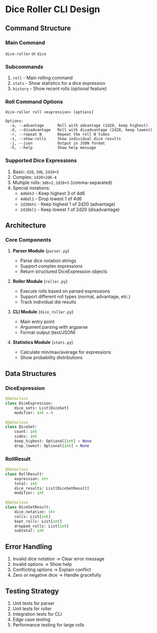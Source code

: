 # Dice Roller CLI Design

## Command Structure

### Main Command
`dice-roller` or `dice`

### Subcommands
1. `roll` - Main rolling command
2. `stats` - Show statistics for a dice expression
3. `history` - Show recent rolls (optional feature)

### Roll Command Options
```
dice-roller roll <expression> [options]

Options:
  -a, --advantage      Roll with advantage (2d20, keep highest)
  -d, --disadvantage   Roll with disadvantage (2d20, keep lowest)
  -r, --repeat N       Repeat the roll N times
  -s, --show-rolls     Show individual dice results
  -j, --json           Output in JSON format
  -h, --help           Show help message
```

### Supported Dice Expressions
1. Basic: `d20`, `3d6`, `2d10+5`
2. Complex: `1d20+2d6-4`
3. Multiple rolls: `3d6+2,1d20+5` (comma-separated)
4. Special notations:
   - `4d6kh3` - Keep highest 3 of 4d6
   - `4d6dl1` - Drop lowest 1 of 4d6
   - `2d20kh1` - Keep highest 1 of 2d20 (advantage)
   - `2d20kl1` - Keep lowest 1 of 2d20 (disadvantage)

## Architecture

### Core Components
1. **Parser Module** (`parser.py`)
   - Parse dice notation strings
   - Support complex expressions
   - Return structured DiceExpression objects

2. **Roller Module** (`roller.py`)
   - Execute rolls based on parsed expressions
   - Support different roll types (normal, advantage, etc.)
   - Track individual die results

3. **CLI Module** (`dice_roller.py`)
   - Main entry point
   - Argument parsing with argparse
   - Format output (text/JSON)

4. **Statistics Module** (`stats.py`)
   - Calculate min/max/average for expressions
   - Show probability distributions

## Data Structures

### DiceExpression
```python
@dataclass
class DiceExpression:
    dice_sets: List[DiceSet]
    modifier: int = 0
    
@dataclass
class DiceSet:
    count: int
    sides: int
    keep_highest: Optional[int] = None
    drop_lowest: Optional[int] = None
```

### RollResult
```python
@dataclass
class RollResult:
    expression: str
    total: int
    dice_results: List[DiceSetResult]
    modifier: int
    
@dataclass
class DiceSetResult:
    dice_notation: str
    rolls: List[int]
    kept_rolls: List[int]
    dropped_rolls: List[int]
    subtotal: int
```

## Error Handling
1. Invalid dice notation → Clear error message
2. Invalid options → Show help
3. Conflicting options → Explain conflict
4. Zero or negative dice → Handle gracefully

## Testing Strategy
1. Unit tests for parser
2. Unit tests for roller
3. Integration tests for CLI
4. Edge case testing
5. Performance testing for large rolls